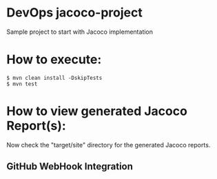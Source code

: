 # DevOps jacoco-project

Sample project to start with Jacoco implementation

# How to execute:

```
$ mvn clean install -DskipTests
$ mvn test
```

# How to view generated Jacoco Report(s):

Now check the "target/site" directory for the generated Jacoco reports.

## GitHub WebHook Integration

